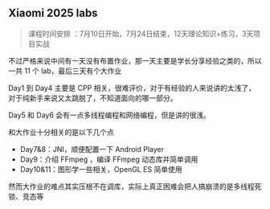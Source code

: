 ## Xiaomi 2025 labs

> 课程时间安排 ：7月10日开始，7月24日结束，12天理论知识+练习，3天项目实战

不过严格来说中间有一天没有布置作业，那一天主要是学长分享经验之类的，所以一共 11 个 lab，最后三天有个大作业

Day1 到 Day4 主要是 CPP 相关，很难评价，对于有经验的人来说讲的太浅了，对于纯新手来说又太跳脱了，不知道面向的哪一部分。

Day5 和 Day6 会有一点多线程编程和网络编程，但是讲的很浅。

和大作业十分相关的是以下几个点

- Day7&8：JNI，顺便配置一下 Android Player
- Day9：介绍 FFmpeg ，编译 FFmpeg 动态库并简单调用
- Day10&11：图形学一些相关，OpenGL ES 简单使用

然而大作业的难点其实压根不在调库，实际上真正困难会把人搞崩溃的是多线程死锁、竞态等

